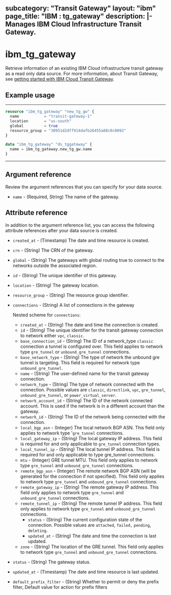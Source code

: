 
subcategory: "Transit Gateway"
layout: "ibm"
page_title: "IBM : tg_gateway"
description: |-
  Manages IBM Cloud Infrastructure Transit Gateway.
---

# ibm_tg_gateway
Retrieve information of an existing IBM Cloud infrastructure transit gateway as a read only data source. For more information, about Transit Gateway, see [getting started with IBM Cloud Transit Gateway](https://cloud.ibm.com/docs/transit-gateway?topic=transit-gateway-getting-started).


## Example usage

---
```terraform
resource "ibm_tg_gateway" "new_tg_gw" {
  name           = "transit-gateway-1"
  location       = "us-south"
  global         = true
  resource_group = "30951d2dff914dafb26455a88c0c0092"
}

data "ibm_tg_gateway" "ds_tggateway" {
  name = ibm_tg_gateway.new_tg_gw.name
}
```
---

## Argument reference
Review the argument references that you can specify for your data source. 

- `name` - (Required, String) The name of the gateway.

## Attribute reference
In addition to the argument reference list, you can access the following attribute references after your data source is created. 

- `created_at` - (Timestamp) The date and time resource is created.
- `crn` - (String) The CRN of the gateway.
- `global` - (String) The gateways with global routing true to connect to the networks outside the associated region.
- `id` - (String) The unique identifier of this gateway.
- `location` - (String) The gateway location.
- `resource_group` - (String) The resource group identifier.
- `connections` - (String) A list of connections in the gateway

  Nested scheme for `connections`:
	- `created_at` - (String) The date and time the connection is created.
	- `id` - (String) The unique identifier for the transit gateway connection to network either `vpc`,  `classic`.
  - `base_connection_id` - (String) The ID of a network_type `classic` connection a tunnel is configured over.  This field applies to network type `gre_tunnel` or `unbound_gre_tunnel` connections.
  - `base_network_type` - (String) The type of network the unbound gre tunnel is targeting. This field is required for network type `unbound_gre_tunnel`.
  - `name` - (String) The user-defined name for the transit gateway connection.
  - `network_type` - (String) The type of network connected with the connection. Possible values are `classic`, `directlink`, `vpc`, `gre_tunnel`,  `unbound_gre_tunnel`, or `power_virtual_server`.
  - `network_account_id` - (String) The ID of the network connected account. This is used if the network is in a different account than the gateway.
  - `network_id` - (String) The ID of the network being connected with the connection.
  - `local_bgp_asn` - (Integer) The local network BGP ASN. This field only applies to network type '`gre_tunnel` connections.
  - `local_gateway_ip` - (String) The local gateway IP address.  This field is required for and only applicable to `gre_tunnel` connection types.
  - `local_tunnel_ip` - (String) The local tunnel IP address. This field is required for and only applicable to type gre_tunnel connections.
  - `mtu` - (Integer) GRE tunnel MTU. This field only applies to network type `gre_tunnel` and `unbound_gre_tunnel` connections.
  - `remote_bgp_asn` - (Integer) The remote network BGP ASN (will be generated for the connection if not specified). This field only applies to network type `gre_tunnel` and `unbound_gre_tunnel` connections.
  - `remote_gateway_ip` - (String) The remote gateway IP address. This field only applies to network type `gre_tunnel` and `unbound_gre_tunnel` connections.
  - `remote_tunnel_ip` - (String) The remote tunnel IP address. This field only applies to network type `gre_tunnel` and `unbound_gre_tunnel` connections.
	- `status` - (String) The current configuration state of the connection. Possible values are `attached`, `failed,` `pending`, `deleting`.
	- `updated_at` - (String) The date and time the connection is last updated.
  - `zone` - (String) The location of the GRE tunnel. This field only applies to network type `gre_tunnel` and `unbound_gre_tunnel` connections.
- `status` - (String) The gateway status.
- `updated_at` - (Timestamp) The date and time resource is last updated.
- `default_prefix_filter` - (String) Whether to permit or deny the prefix filter, Default value for action for prefix filters
